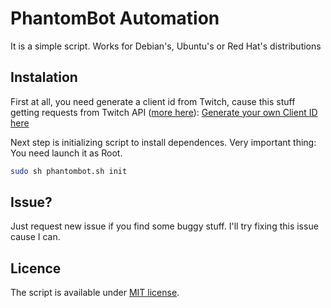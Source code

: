 # PhantomBot Automation
It is a simple script. Works for Debian's, Ubuntu's or Red Hat's distributions

## Instalation

First at all, you need generate a client id from Twitch, cause this stuff getting requests from Twitch API ([more here](https://blog.twitch.tv/client-id-required-for-kraken-api-calls-afbb8e95f843)):
[Generate your own Client ID here](https://www.twitch.tv/kraken/oauth2/clients/new)

Next step is initializing script to install dependences. Very important thing: You need launch it as Root.

``` bash
sudo sh phantombot.sh init
```

## Issue? 
Just request new issue if you find some buggy stuff. I'll try fixing this issue cause I can.

## Licence

The script is available under [MIT license](./LICENSE).
